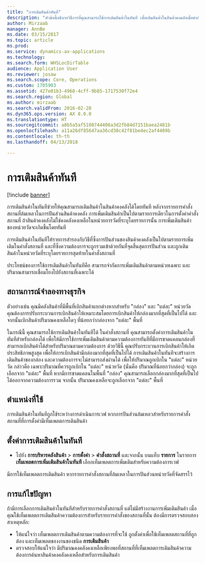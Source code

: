 ```yaml
---
title: "การเติมสินค้าทันที"
description: "หัวข้อนี้อธิบายวิธีการที่คุณสามารถใช้การเติมสินค้าในทันที เพื่อเติมสินค้าในสินค้าคงคลังเมื่อคำสั่งสถานที่ล้มเหลวในการปันส่วนสินค้าคงคลัง"
author: Mirzaab
manager: AnnBe
ms.date: 03/15/2017
ms.topic: article
ms.prod: 
ms.service: dynamics-ax-applications
ms.technology: 
ms.search.form: WHSLocDirTable
audience: Application User
ms.reviewer: josaw
ms.search.scope: Core, Operations
ms.custom: 1705903
ms.assetid: 427e01b3-4968-4cff-9b85-1717530f72e4
ms.search.region: Global
ms.author: mirzaab
ms.search.validFrom: 2016-02-28
ms.dyn365.ops.version: AX 8.0.0
ms.translationtype: HT
ms.sourcegitcommit: a8b5a5af5108744406a3d2fb84d7151baea2481b
ms.openlocfilehash: a11a26df85647aa36cd30c42f81be4ec2af4409b
ms.contentlocale: th-th
ms.lasthandoff: 04/13/2018

---
```


# <a name="immediate-replenishment"></a>การเติมสินค้าทันที

[!include [banner](../includes/banner.md)]

การเติมสินค้าในทันทีช่วยให้คุณสามารถเติมสินค้าในสินค้าคงคลังได้โดยทันที หลังจากรายการคำสั่งสถานที่ล้มเหลวในการปันส่วนสินค้าคงคลัง การเพิ่มเติมสินค้าเป็นไปตามรายการเดียวในการตั้งค่าคำสั่งสถานที่ ถ้าสินค้าคงคลังไม่ใช่คงคลังคงเหลือในหน่วยการวัดที่ระบุโดยรายการนั้น การเพิ่มเติมสินค้าของหน่วยวัดจะเกิดขึ้นโดยทันที

การเติมสินค้าในทันทีให้รายการสำรองกับวิธีที่ซึ่งการปันส่วนของสินค้าคงคลังเป็นไปตามรายการเพิ่มเติมในคำสั่งสถานที่ และที่ซึ่งความต้องการจะถูกรวมเข้าด้วยกันที่จุดสิ้นสุดการปันส่วน และถูกเติมสินค้าในหน่วยวัดที่ระบุโดยรายการสุดท้ายในคำสั่งสถานที่

ประโยชน์ของการใช้การเติมสินค้าในทันทีคือ สามารถจำกัดการเพิ่มเติมสินค้าตามหน่วยเฉพาะ และปริมาณสามารถเชื่อมโยงไปยังสถานที่เฉพาะได้

## <a name="business-scenario"></a>สถานการณ์จำลองทางธุรกิจ

ตัวอย่างเช่น คุณมีคลังสินค้าที่มีพื้นที่เบิกสินค้าแยกต่างหากสำหรับ "กล่อง" และ "แต่ละ" หน่วยวัด คุณต้องการปรับกระบวนการเบิกสินค้าให้เหมาะสมโดยการเบิกสินค้าให้กล่องมากที่สุดที่เป็นไปได้ และจากนั้นเบิกสินค้าปริมาณคงเหลือใดๆ ที่น้อยกว่ากล่องจาก "แต่ละ" พื้นที่

ในกรณีนี้ คุณสามารถใช้การเติมสินค้าในทันทีได้ ในคำสั่งสถานที่ คุณสามารถตั้งค่าการเติมสินค้าในทันทีสำหรับกล่องได้ เพื่อให้มีการใช้การเพิ่มเติมสินค้าตามความต้องการทันทีที่มีการขาดแคลนกล่องที่สามารถเบิกสินค้าได้สำหรับปริมาณตามความต้องการ ด้วยวิธีนี้ คุณปรับกระบวนการเบิกสินค้าให้เกิดประสิทธิภาพสูงสุด เพื่อให้การเบิกสินค้ามีกล่องมากที่สุดที่เป็นไปได้ การเติมสินค้าในทันทีจะสร้างการเติมสินค้าของกล่อง และความต้องการจะไม่สามารถส่งผ่านได้ เพื่อให้ปริมาณถูกเบิกใน "แต่ละ" หน่วยวัด กล่าวคือ เฉพาะปริมาณที่ควรถูกเบิกใน "แต่ละ" หน่วยวัด (นั่นคือ ปริมาณที่น้อยกว่ากล่อง) จะถูกเลือกจาก "แต่ละ" พื้นที่ หากมีการขาดแคลนในพื้นที่ "กล่อง" คุณสามารถเลือกกล่องมากที่สุดที่เป็นไปได้ออกจากความต้องการรวม จากนั้น ปริมาณคงเหลือจะถูกเลือกจาก "แต่ละ" พื้นที่

## <a name="where-it-applies"></a>ตำแหน่งที่ใช้

การเติมสินค้าในทันทีถูกใช้ระหว่างการดำเนินการเวฟ หากการปันส่วนล้มเหลวสำหรับรายการคำสั่งสถานที่ที่การตั้งค่ามีเท็มเพลตการเติมสินค้า

## <a name="set-up-immediate-replenishment"></a>ตั้งค่าการเติมสินค้าในทันที

- ไปยัง **การบริหารคลังสินค้า** \> **การตั้งค่า** \> **คำสั่งสถานที่** และจากนั้น บนแท็บ **รายการ** ในรายการ **เท็มเพลตการเพิ่มเติมสินค้าในทันที** เลือกเท็มเพลตการเพิ่มเติมสำหรับความต้องการเวฟ

มีการใช้เท็มเพลตการเติมสินค้า หากรายการคำสั่งสถานที่ล้มเหลวในการปันส่วนหน่วยวัดที่จัดสรรไว้

## <a name="troubleshooting"></a>การแก้ไขปัญหา

ถ้ามีการเลือกการเติมสินค้าในทันทีสำหรับรายการคำสั่งสถานที่ แต่ไม่มีสร้างงานการเพิ่มเติมสินค้า เมื่อคุณใช้เท็มเพลตการเติมสินค้าความต้องการสำหรับรายการคำสั่งของสถานที่นั้น ต้องมีการตรวจสอบสองสาเหตุหลัก:

- ให้แน่ใจว่า เท็มเพลตการเติมสินค้าตามความต้องการที่จะใช้ ถูกตั้งค่าเพื่อใช้เท็มเพลตสถานที่ที่ถูกต้อง และเท็มเพลตของงานของชนิด **การเติมสินค้า**
- ตรวจสอบให้แน่ใจว่า มีปริมาณคงคลังคงเหลือเพียงพอที่สถานที่ที่เท็มเพลตการเติมสินค้าความต้องการค้นหาสินค้าคงคลังคงเหลือสำหรับการเติมสินค้า

